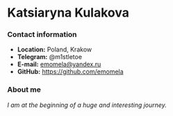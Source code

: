 # Katsiaryna Kulakova

### Contact information
* __Location:__ Poland, Krakow
* __Telegram:__ @m1stletoe
* __E-mail:__ emomela@yandex.ru
* __GitHub:__ https://github.com/emomela

### About me
_I am at the beginning of a huge and interesting journey._